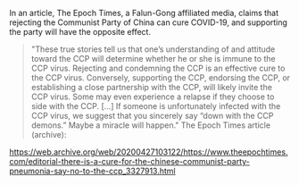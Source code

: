 In an article, The Epoch Times, a Falun-Gong affiliated media, claims that rejecting the Communist Party of China can cure COVID-19, and supporting the party will have the opposite effect.

> "These true stories tell us that one’s understanding of and attitude toward the CCP will determine whether he or she is immune to the CCP virus. Rejecting and condemning the CCP is an effective cure to the CCP virus. Conversely, supporting the CCP, endorsing the CCP, or establishing a close partnership with the CCP, will likely invite the CCP virus. Some may even experience a relapse if they choose to side with the CCP. [...] If someone is unfortunately infected with the CCP virus, we suggest that you sincerely say  “down with the CCP demons.” Maybe a miracle will happen." The Epoch Times article (archive): 

https://web.archive.org/web/20200427103122/https://www.theepochtimes.com/editorial-there-is-a-cure-for-the-chinese-communist-party-pneumonia-say-no-to-the-ccp_3327913.html

